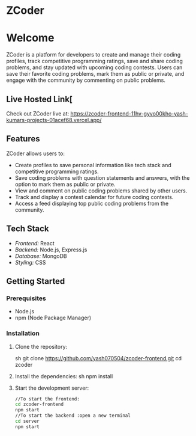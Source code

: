 # ZCoder
# Welcome
ZCoder is a platform for developers to create and manage their coding profiles, track competitive programming ratings, save and share coding problems, and stay updated with upcoming coding contests. Users can save their favorite coding problems, mark them as public or private, and engage with the community by commenting on public problems.

## Live Hosted Link[
Check out ZCoder live at: https://zcoder-frontend-11hv-gyvo00kho-yash-kumars-projects-01acef68.vercel.app/

## Features

ZCoder allows users to:
- Create profiles to save personal information like tech stack and competitive programming ratings.
- Save coding problems with question statements and answers, with the option to mark them as public or private.
- View and comment on public coding problems shared by other users.
- Track and display a contest calendar for future coding contests.
- Access a feed displaying top public coding problems from the community.

## Tech Stack

- *Frontend:* React
- *Backend:* Node.js, Express.js
- *Database:* MongoDB 
- *Styling:* CSS

## Getting Started

### Prerequisites

- Node.js
- npm (Node Package Manager)

### Installation

1. Clone the repository:

   sh
   git clone https://github.com/yash070504/zcoder-frontend.git
   cd zcoder
2. Install the dependencies:
   sh
   npm install
3. Start the development server:
    ```sh
    //To start the frontend:
    cd zcoder-frontend
    npm start
    //To start the backend :open a new terminal
    cd server
    npm start

